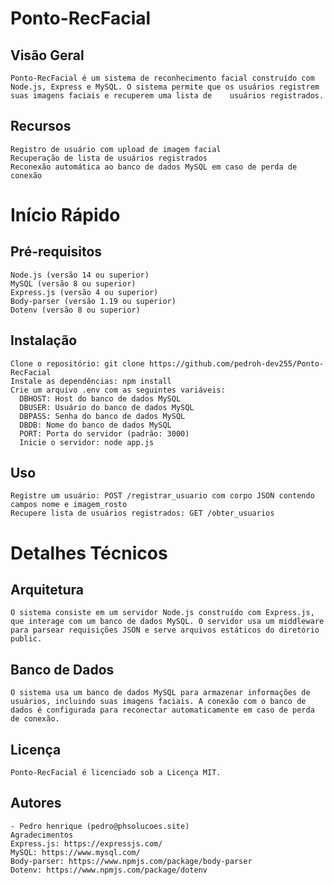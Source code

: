 # Ponto-RecFacial

## Visão Geral
    Ponto-RecFacial é um sistema de reconhecimento facial construído com Node.js, Express e MySQL. O sistema permite que os usuários registrem suas imagens faciais e recuperem uma lista de    usuários registrados.

## Recursos
    Registro de usuário com upload de imagem facial
    Recuperação de lista de usuários registrados
    Reconexão automática ao banco de dados MySQL em caso de perda de conexão

# Início Rápido
## Pré-requisitos
    Node.js (versão 14 ou superior)
    MySQL (versão 8 ou superior)
    Express.js (versão 4 ou superior)
    Body-parser (versão 1.19 ou superior)
    Dotenv (versão 8 ou superior)
## Instalação
    Clone o repositório: git clone https://github.com/pedroh-dev255/Ponto-RecFacial
    Instale as dependências: npm install
    Crie um arquivo .env com as seguintes variáveis:
      DBHOST: Host do banco de dados MySQL
      DBUSER: Usuário do banco de dados MySQL
      DBPASS: Senha do banco de dados MySQL
      DBDB: Nome do banco de dados MySQL
      PORT: Porta do servidor (padrão: 3000)
      Inicie o servidor: node app.js
## Uso
    Registre um usuário: POST /registrar_usuario com corpo JSON contendo campos nome e imagem_rosto
    Recupere lista de usuários registrados: GET /obter_usuarios

# Detalhes Técnicos
## Arquitetura
    O sistema consiste em um servidor Node.js construído com Express.js, que interage com um banco de dados MySQL. O servidor usa um middleware para parsear requisições JSON e serve arquivos estáticos do diretório public.

## Banco de Dados
    O sistema usa um banco de dados MySQL para armazenar informações de usuários, incluindo suas imagens faciais. A conexão com o banco de dados é configurada para reconectar automaticamente em caso de perda de conexão.

## Licença
    Ponto-RecFacial é licenciado sob a Licença MIT.

## Autores
    - Pedro henrique (pedro@phsolucoes.site)
    Agradecimentos
    Express.js: https://expressjs.com/
    MySQL: https://www.mysql.com/
    Body-parser: https://www.npmjs.com/package/body-parser
    Dotenv: https://www.npmjs.com/package/dotenv